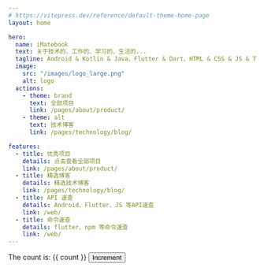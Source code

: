 ```yaml
---
# https://vitepress.dev/reference/default-theme-home-page
layout: home

hero:
  name: iMatebook
  text: 关于技术的、工作的、学习的、生活的...
  tagline: Android & Kotlin & Java、Flutter & Dart、HTML & CSS & JS & TS & Vue、以及 uniApp、快应用、微信 & 抖音 & 快手小程序...
  image:
    src: "/images/logo_large.png"
    alt: logo
  actions:
    - theme: brand
      text: 全部项目
      link: /pages/about/product/
    - theme: alt
      text: 技术博客
      link: /pages/technology/blog/

features:
  - title: 优秀项目
    details: 点击查看全部项目
    link: /pages/about/product/
  - title: 精选博客
    details: 精选技术博客
    link: /pages/technology/blog/
  - title: API 速查
    details: Android、Flutter、JS 等API速查
    link: /web/
  - title: 命令速查
    details: flutter、npm 等命令速查
    link: /web/
---
```


<script setup>
    import { ref } from 'vue'
    const count = ref(0)
</script>

<div :class="$style.layout">
   The count is: {{ count }}
  <button :class="$style.button" @click="count++">Increment</button>
</div>

<style module>
.layout {
    margin:0 12vw;
    display: flex;
    flex-direction: column;
    justify-content: flex-start;
    align-items: flex-start;
}
.button {
  color: red;
  font-weight: bold;
}
</style>
